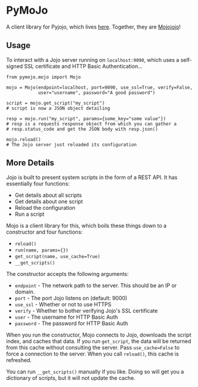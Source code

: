 PyMoJo
======

A client library for Pyjojo, which lives [here](https://github.com/atarola/pyjojo). Together, they are [Mojojojo](http://i.imgur.com/TW2EiMb.gif)!

## Usage

To interact with a Jojo server running on `localhost:9090`, which uses a self-
signed SSL certificate and HTTP Basic Authentication...

    from pymojo.mojo import Mojo

    mojo = Mojo(endpoint=localhost, port=9090, use_ssl=True, verify=False,
                user="username", password="A good password")
    
    script = mojo.get_script("my_script")
    # script is now a JSON object detailing 

    resp = mojo.run("my_script", params={some_key="some value"})
    # resp is a requests response object from which you can gather a
    # resp.status_code and get the JSON body with resp.json()

    mojo.reload()
    # The Jojo server just reloaded its configuration

## More Details
Jojo is built to present system scripts in the form of a REST API. It has
essentially four functions:

 * Get details about all scripts
 * Get details about one script
 * Reload the configuration
 * Run a script

Mojo is a client library for this, which boils these things down to a
constructor and four functions:

 * `reload()`
 * `run(name, params={})`
 * `get_script(name, use_cache=True)`
 * `__get_scripts()`

The constructor accepts the following arguments:

 * `endpoint` - The network path to the server. This should be an IP or domain.
 * `port` - The port Jojo listens on (default: 9000)
 * `use_ssl` - Whether or not to use HTTPS
 * `verify` - Whether to bother verifying Jojo's SSL certificate
 * `user` - The username for HTTP Basic Auth
 * `password` - The password for HTTP Basic Auth

When you run the constructor, Mojo connects to Jojo, downloads the script index,
and caches that data. If you run `get_script`, the data will be returned from
this cache without consulting the server. Pass `use_cache=False` to force a
connection to the server. When you call `reload()`, this cache is refreshed.

You can run `__get_scripts()` manually if you like. Doing so will get you a
dictionary of scripts, but it will not update the cache.
